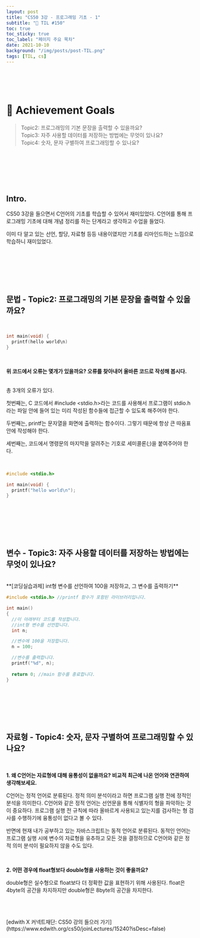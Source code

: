 ```yaml
---
layout: post
title: "CS50 3강 - 프로그래밍 기초 - 1"
subtitle: "📅 TIL #150"
toc: true
toc_sticky: true
toc_label: "페이지 주요 목차"
date: 2021-10-10
background: "/img/posts/post-TIL.png"
tags: [TIL, cs]
---
```


<br/>
<br/>
<br/>

# 🎯 Achievement Goals

> Topic2: 프로그래밍의 기본 문장을 출력할 수 있을까요?<br/>
> Topic3: 자주 사용할 데이터를 저장하는 방법에는 무엇이 있나요?<br/>
> Topic4: 숫자, 문자 구별하여 프로그래밍할 수 있나요?<br/>

<br/>
<br/>
<br/>
<br/>
<br/>

## Intro.

CS50 3강을 들으면서 C언어의 기초를 학습할 수 있어서 재미있었다. C언어를 통해 프로그래밍 기초에 대해 개념 정리를 하는 단계라고 생각하고 수업을 들었다. 

이미 다 알고 있는 선언, 할당, 자료형 등등 내용이였지만 기초를 리마인드하는 느낌으로 학습하니 재미있었다.

<br/>
<br/>
<br/>
<br/>
<br/>

## 문법 - Topic2: 프로그래밍의 기본 문장을 출력할 수 있을까요?

<br />

```c
int main(void) {
  printf(hello world\n)
}
```

<br/>

**위 코드에서 오류는 몇개가 있을까요? 오류를 찾아내어 올바른 코드로 작성해 봅시다.**

<br/>
총 3개의 오류가 있다. 

첫번째는, C 코드에서 #include <stdio.h>라는 코드를 사용해서 프로그램이 stdio.h라는 파일 안에 들어 있는 미리 작성된 함수들에 접근할 수 있도록 해주어야 한다.

두번째는, printf는 문자열을 화면에 출력하는 함수이다. 그렇기 때문에 항상 큰 따옴표 안에 작성해야 한다.

세번째는, 코드에서 명령문의 마지막을 알려주는 기호로 세미콜론(;)을 붙여주어야 한다.

<br/>

```c
#include <stdio.h>

int main(void) {
  printf("hello world\n");
}
```

<br/>
<br/>
<br/>
<br/>
<br/>

## 변수 - Topic3: 자주 사용할 데이터를 저장하는 방법에는 무엇이 있나요?

<br/>
**[코딩실습과제] int형 변수를 선언하여 100을 저장하고, 그 변수를 출력하기**

<br/>

```c
#include <stdio.h> //printf 함수가 포함된 라이브러리입니다.

int main() 
{
  //이 아래부터 코드를 작성합니다.
  //int형 변수를 선언합니다.
  int n;

  //변수에 100을 저장합니다.
  n = 100;

  //변수를 출력합니다.
  printf("%d", n);
  
  return 0; //main 함수를 종료합니다.
}
```

<br/>
<br/>
<br/>
<br/>
<br/>

## 자료형 - Topic4: 숫자, 문자 구별하여 프로그래밍할 수 있나요?

<br/>

**1. 왜 C언어는 자료형에 대해 융통성이 없을까요? 비교적 최근에 나온 언어와 연관하여 생각해보세요.**

C언어는 정적 언어로 분류된다. 정적 의미 분석이라고 하면 프로그램 실행 전에 정적인 분석을 의미한다.  C언어와 같은 정적 언어는 선언문을 통해 식별자의 형을 파악하는 것이 중요하다. 프로그램 실행 전 규칙에 따라 올바르게 사용되고 있는지를 검사하는 형 검사를 수행하기에 융통성이 없다고 볼 수 있다.

반면에 현재 내가 공부하고 있는 자바스크립트는 동적 언어로 분류된다. 동적인 언어는 프로그램 실행 시에 변수의 자료형을 유추하고 모든 것을 결정하므로 C언어와 같은 정적 의미 분석이 필요하지 않을 수도 있다.

<br/>

**2. 어떤 경우에 float형보다 double형을 사용하는 것이 좋을까요?**

double형은 실수형으로 float보다 더 정확한 값을 표현하기 위해 사용된다. float은 4byte의 공간을 차지하지만 double형은 8byte의 공간을 차지한다.


<br/>
<br/>
<br/>
[edwith X 커넥트재단: CS50 강의 들으러 가기](https://www.edwith.org/cs50/joinLectures/15240?isDesc=false)
<br/>
<br/>
<br/>
<br/>
<br/>
